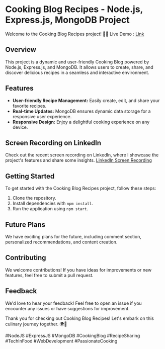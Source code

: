 
# Cooking Blog Recipes - Node.js, Express.js, MongoDB Project

Welcome to the Cooking Blog Recipes project! 🍳🚀
Live Demo : [Link](<https://cooking-recipe-blogs.cyclic.cloud/>)

## Overview

This project is a dynamic and user-friendly Cooking Blog powered by Node.js, Express.js, and MongoDB. It allows users to create, share, and discover delicious recipes in a seamless and interactive environment.

## Features

- **User-friendly Recipe Management:** Easily create, edit, and share your favorite recipes.
- **Real-time Updates:** MongoDB ensures dynamic data storage for a responsive user experience.
- **Responsive Design:** Enjoy a delightful cooking experience on any device.

## Screen Recording on LinkedIn

Check out the recent screen recording on LinkedIn, where I showcase the project's features and share some insights. [LinkedIn Screen Recording](<https://www.linkedin.com/posts/rohan-hoval-1163211ab_thrilled-to-share-my-latest-project-a-dynamic-activity-7141671184340885504-Dd4I?utm_source=share&utm_medium=member_desktop>)

## Getting Started

To get started with the Cooking Blog Recipes project, follow these steps:

1. Clone the repository.
2. Install dependencies with `npm install`.
3. Run the application using `npm start`.

## Future Plans

We have exciting plans for the future, including comment section, personalized recommendations, and  content creation.

## Contributing

We welcome contributions! If you have ideas for improvements or new features, feel free to submit a pull request.

## Feedback

We'd love to hear your feedback! Feel free to open an issue if you encounter any issues or have suggestions for improvement.

Thank you for checking out Cooking Blog Recipes! Let's embark on this culinary journey together. 🌍🍴

\#NodeJS #ExpressJS #MongoDB #CookingBlog #RecipeSharing #TechInFood #WebDevelopment #PassionateCooking

